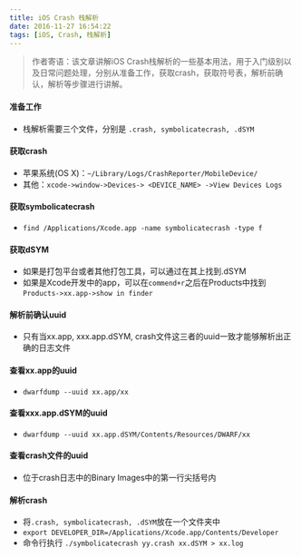 ```yaml
---
title: iOS Crash 栈解析
date: 2016-11-27 16:54:22
tags: [iOS, Crash, 栈解析]
---
```


> 作者寄语：该文章讲解iOS Crash栈解析的一些基本用法，用于入门级别以及日常问题处理，分别从准备工作，获取crash，获取符号表，解析前确认，解析等步骤进行讲解。

#### 准备工作
- 栈解析需要三个文件，分别是 `.crash, symbolicatecrash, .dSYM`

####  获取crash
- 苹果系统(OS X)：`~/Library/Logs/CrashReporter/MobileDevice/`
- 其他：`xcode->window->Devices-> <DEVICE_NAME> ->View Devices Logs`

#### 获取symbolicatecrash

- `find /Applications/Xcode.app -name symbolicatecrash -type f`

#### 获取dSYM

- 如果是打包平台或者其他打包工具，可以通过在其上找到.dSYM
- 如果是Xcode开发中的app，可以在`commend+r`之后在Products中找到`Products->xx.app->show in finder`

#### 解析前确认uuid

- 只有当xx.app, xxx.app.dSYM, crash文件这三者的uuid一致才能够解析出正确的日志文件

#### 查看xx.app的uuid

- `dwarfdump --uuid xx.app/xx`

#### 查看xxx.app.dSYM的uuid

- `dwarfdump --uuid xx.app.dSYM/Contents/Resources/DWARF/xx`

#### 查看crash文件的uuid

- 位于crash日志中的Binary Images中的第一行尖括号内

#### 解析crash

- 将`.crash, symbolicatecrash, .dSYM`放在一个文件夹中
- `export DEVELOPER_DIR=/Applications/Xcode.app/Contents/Developer`
- 命令行执行 `./symbolicatecrash yy.crash xx.dSYM > xx.log`
